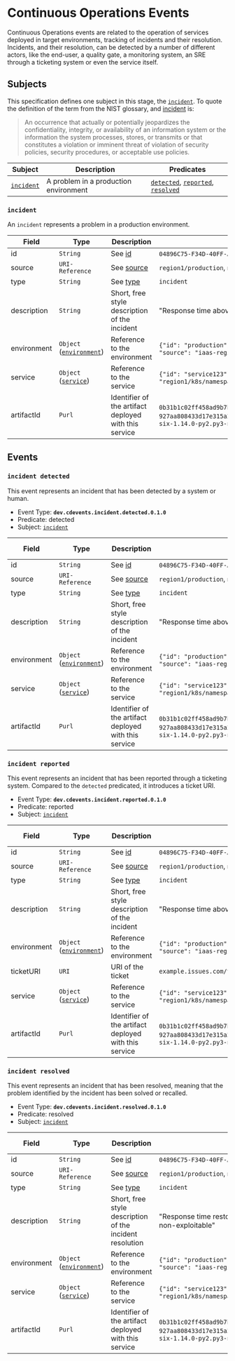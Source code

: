 <!--
---
linkTitle: "Continuous Operations Events"
weight: 70
description: >
   Continuous Operations Events
---
-->
# Continuous Operations Events

Continuous Operations events are related to the operation of services deployed in target environments, tracking of incidents and their resolution. Incidents, and their resolution, can be detected by a number of different actors, like the end-user, a quality gate, a monitoring system, an SRE through a ticketing system or even the service itself.

## Subjects

This specification defines one subject in this stage, the [`incident`](#incident). To quote the definition of the term from the NIST glossary, and [incident][] is:

> An occurrence that actually or potentially jeopardizes the confidentiality, integrity, or availability of an information system or the information the system processes, stores, or transmits or that constitutes a violation or imminent threat of violation of security policies, security procedures, or acceptable use policies.

| Subject | Description | Predicates |
|---------|-------------|------------|
| [`incident`](#incident) | A problem in a production environment | [`detected`](#incident-detected), [`reported`](#incident-reported), [`resolved`](#incident-resolved)|

### `incident`

An `incident` represents a problem in a production environment.

| Field | Type | Description | Examples |
|-------|------|-------------|----------|
| id    | `String` | See [id](spec.md#id-subject)| `04896C75-F34D-40FF-A584-3F2B71CB9D47`, `issue123`, `risk-CVE123` |
| source | `URI-Reference` | See [source](spec.md#source-subject) | `region1/production`, `monitoring-system/metricA`|
| type | `String` | See [type](spec.md#type-subject) | `incident` |
| description | `String` | Short, free style description of the incident | "Response time above 10ms", "New CVE-123 detected" |
| environment | `Object` ([`environment`](./continuous-deployment.md#environment)) | Reference to the environment | `{"id": "production"}`, `{"id": "staging"}`, `{"id": "prod123", "source": "iaas-region-1"}` |
| service | `Object` ([`service`](./continuous-deployment.md#service)) | Reference to the service | `{"id": "service123"}`, `{"id": "service123", "source": "region1/k8s/namespace"}` |
| artifactId | `Purl` | Identifier of the artifact deployed with this service |  `0b31b1c02ff458ad9b7b81cbdf8f028bd54699fa151f221d1e8de6817db93427`, `927aa808433d17e315a258b98e2f1a55f8258e0cb782ccb76280646d0dbe17b5`, `six-1.14.0-py2.py3-none-any.whl` |

## Events

### `incident detected`

This event represents an incident that has been detected by a system or human.

- Event Type: __`dev.cdevents.incident.detected.0.1.0`__
- Predicate: detected
- Subject: [`incident`](#incident)

| Field | Type | Description | Examples | Mandatory ✅ |
|-------|------|-------------|----------|----------------------------|
| id    | `String` | See [id](spec.md#id-subject)| `04896C75-F34D-40FF-A584-3F2B71CB9D47`, `issue123`, `risk-CVE123` | ✅ |
| source | `URI-Reference` | See [source](spec.md#source-subject) | `region1/production`, `monitoring-system/metricA`| |
| type | `String` | See [type](spec.md#type-subject) | `incident` | |
| description | `String` | Short, free style description of the incident | "Response time above 10ms", "New CVE-123 detected" | |
| environment | `Object` ([`environment`](./continuous-deployment.md#environment)) | Reference to the environment | `{"id": "production"}`, `{"id": "staging"}`, `{"id": "prod123", "source": "iaas-region-1"}` | ✅ |
| service | `Object` ([`service`](./continuous-deployment.md#service)) | Reference to the service | `{"id": "service123"}`, `{"id": "service123", "source": "region1/k8s/namespace"}` | |
| artifactId | `Purl` | Identifier of the artifact deployed with this service |  `0b31b1c02ff458ad9b7b81cbdf8f028bd54699fa151f221d1e8de6817db93427`, `927aa808433d17e315a258b98e2f1a55f8258e0cb782ccb76280646d0dbe17b5`, `six-1.14.0-py2.py3-none-any.whl` | |

### `incident reported`

This event represents an incident that has been reported through a ticketing system. Compared to the `detected` predicated, it introduces a ticket URI.

- Event Type: __`dev.cdevents.incident.reported.0.1.0`__
- Predicate: reported
- Subject: [`incident`](#incident)

| Field | Type | Description | Examples | Mandatory ✅ |
|-------|------|-------------|----------|----------------------------|
| id    | `String` | See [id](spec.md#id-subject)| `04896C75-F34D-40FF-A584-3F2B71CB9D47`, `issue123`, `risk-CVE123` | ✅ |
| source | `URI-Reference` | See [source](spec.md#source-subject) | `region1/production`, `monitoring-system/metricA`| |
| type | `String` | See [type](spec.md#type-subject) | `incident` | |
| description | `String` | Short, free style description of the incident | "Response time above 10ms", "New CVE-123 detected" | |
| environment | `Object` ([`environment`](./continuous-deployment.md#environment)) | Reference to the environment | `{"id": "production"}`, `{"id": "staging"}`, `{"id": "prod123", "source": "iaas-region-1"}` | ✅ |
| ticketURI | `URI` | URI of the ticket |  `example.issues.com/ticket123` | ✅ |
| service | `Object` ([`service`](./continuous-deployment.md#service)) | Reference to the service | `{"id": "service123"}`, `{"id": "service123", "source": "region1/k8s/namespace"}` | |
| artifactId | `Purl` | Identifier of the artifact deployed with this service |  `0b31b1c02ff458ad9b7b81cbdf8f028bd54699fa151f221d1e8de6817db93427`, `927aa808433d17e315a258b98e2f1a55f8258e0cb782ccb76280646d0dbe17b5`, `six-1.14.0-py2.py3-none-any.whl` | |

### `incident resolved`

This event represents an incident that has been resolved, meaning that the problem identified by the incident has been solved or recalled.

- Event Type: __`dev.cdevents.incident.resolved.0.1.0`__
- Predicate: resolved
- Subject: [`incident`](#incident)

| Field | Type | Description | Examples | Mandatory ✅ |
|-------|------|-------------|----------|----------------------------|
| id    | `String` | See [id](spec.md#id-subject)| `04896C75-F34D-40FF-A584-3F2B71CB9D47`, `issue123`, `risk-CVE123` | ✅ |
| source | `URI-Reference` | See [source](spec.md#source-subject) | `region1/production`, `monitoring-system/metricA`| |
| type | `String` | See [type](spec.md#type-subject) | `incident` | |
| description | `String` | Short, free style description of the incident resolution | "Response time restored below 10ms", "CVE-123 acknowledged as non-exploitable" | |
| environment | `Object` ([`environment`](./continuous-deployment.md#environment)) | Reference to the environment | `{"id": "production"}`, `{"id": "staging"}`, `{"id": "prod123", "source": "iaas-region-1"}` | ✅ |
| service | `Object` ([`service`](./continuous-deployment.md#service)) | Reference to the service | `{"id": "service123"}`, `{"id": "service123", "source": "region1/k8s/namespace"}` | |
| artifactId | `Purl` | Identifier of the artifact deployed with this service |  `0b31b1c02ff458ad9b7b81cbdf8f028bd54699fa151f221d1e8de6817db93427`, `927aa808433d17e315a258b98e2f1a55f8258e0cb782ccb76280646d0dbe17b5`, `six-1.14.0-py2.py3-none-any.whl` | |

[incident]: https://csrc.nist.gov/glossary/term/incident